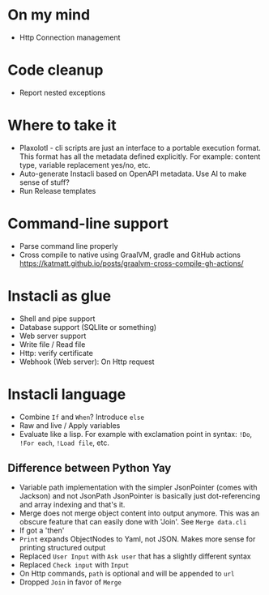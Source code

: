 # On my mind

* Http Connection management

# Code cleanup

* Report nested exceptions

# Where to take it

* Plaxolotl - cli scripts are just an interface to a portable execution format. This format has all the metadata defined explicitly. For example: content type,
  variable replacement yes/no, etc.
* Auto-generate Instacli based on OpenAPI metadata. Use AI to make sense of stuff?
* Run Release templates

# Command-line support

* Parse command line properly
* Cross compile to native using GraalVM, gradle and GitHub actions  
  https://katmatt.github.io/posts/graalvm-cross-compile-gh-actions/

# Instacli as glue

* Shell and pipe support
* Database support (SQLlite or something)
* Web server support
* Write file / Read file
* Http: verify certificate
* Webhook (Web server): On Http request

# Instacli language

* Combine `If` and `When`? Introduce `else`
* Raw and live / Apply variables
* Evaluate like a lisp. For example with exclamation point in syntax: `!Do`, `!For each`, `!Load file`, etc.

## Difference between Python Yay

* Variable path implementation with the simpler JsonPointer (comes with Jackson) and not JsonPath
  JsonPointer is basically just dot-referencing and array indexing and that's it.
* Merge does not merge object content into output anymore. This was an obscure feature that can easily done with 'Join'.
  See `Merge data.cli`
* If got a 'then'
* `Print` expands ObjectNodes to Yaml, not JSON. Makes more sense for printing structured output
* Replaced `User Input` with `Ask user` that has a slightly different syntax
* Replaced `Check input` with `Input`
* On Http commands, `path` is optional and will be appended to `url`
* Dropped `Join` in favor of `Merge`
